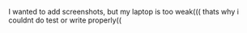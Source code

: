 I wanted to add screenshots, but my laptop is too weak((( thats why i couldnt do test or write properly((
